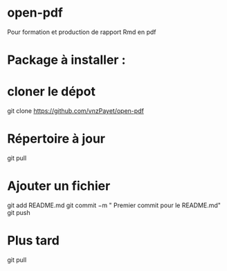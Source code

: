# open-pdf
Pour formation et production de rapport Rmd en pdf

# Package à installer :

# cloner le dépot
git clone https://github.com/vnzPayet/open-pdf

# Répertoire à jour
git pull

# Ajouter un fichier
git add README.md
git commit −m " Premier commit pour le README.md"
git push

# Plus tard
git pull
